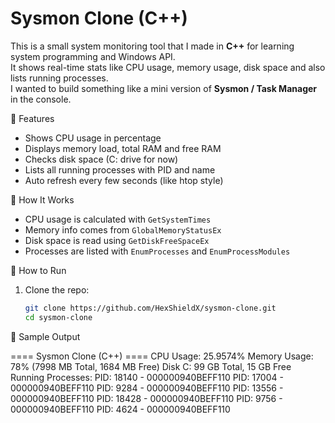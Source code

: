 # Sysmon Clone (C++)

This is a small system monitoring tool that I made in **C++** for learning system programming and Windows API.  
It shows real-time stats like CPU usage, memory usage, disk space and also lists running processes.  
I wanted to build something like a mini version of **Sysmon / Task Manager** in the console.

🔹 Features
- Shows CPU usage in percentage  
- Displays memory load, total RAM and free RAM  
- Checks disk space (C: drive for now)  
- Lists all running processes with PID and name  
- Auto refresh every few seconds (like htop style)  


🔹 How It Works
- CPU usage is calculated with `GetSystemTimes`  
- Memory info comes from `GlobalMemoryStatusEx`  
- Disk space is read using `GetDiskFreeSpaceEx`  
- Processes are listed with `EnumProcesses` and `EnumProcessModules`  

🔹 How to Run
1. Clone the repo:
   ```bash
   git clone https://github.com/HexShieldX/sysmon-clone.git
   cd sysmon-clone
🔹 Sample Output

==== Sysmon Clone (C++) ====
CPU Usage: 25.9574%
Memory Usage: 78% (7998 MB Total, 1684 MB Free)
Disk C: 99 GB Total, 15 GB Free
Running Processes:
PID: 18140 - 000000940BEFF110
PID: 17004 - 000000940BEFF110
PID: 9284  - 000000940BEFF110
PID: 13556 - 000000940BEFF110
PID: 18428 - 000000940BEFF110
PID: 9756  - 000000940BEFF110
PID: 4624  - 000000940BEFF110


